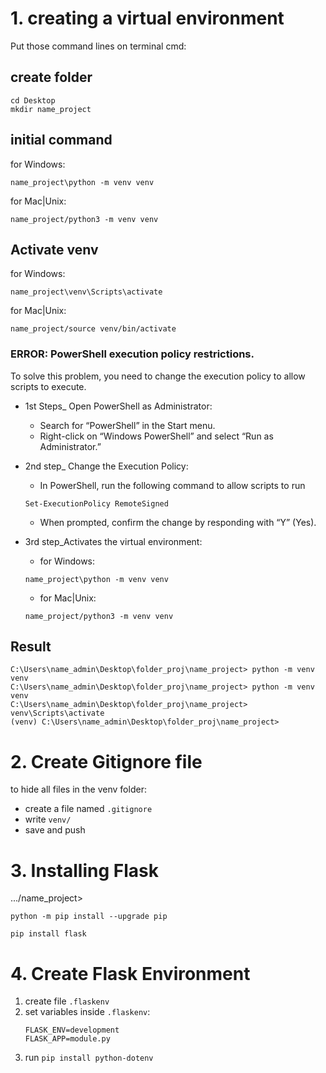 # 1. creating a virtual environment

Put those command lines on terminal cmd:

## create folder
```
cd Desktop
mkdir name_project
```

## initial command
for Windows: 
```
name_project\python -m venv venv
```
for Mac|Unix: 
```
name_project/python3 -m venv venv
```

## Activate venv

for Windows:
```
name_project\venv\Scripts\activate
```

for Mac|Unix:
```
name_project/source venv/bin/activate
```

### ERROR: PowerShell execution policy restrictions.

To solve this problem, you need to change the execution policy to allow scripts to execute.

- 1st Steps_ Open PowerShell as Administrator:
    - Search for “PowerShell” in the Start menu.
    - Right-click on “Windows PowerShell” and select “Run as Administrator.” <br>

- 2nd step_ Change the Execution Policy:
    - In PowerShell, run the following command to allow scripts to run
    ```
    Set-ExecutionPolicy RemoteSigned
    ```
    - When prompted, confirm the change by responding with “Y” (Yes).<br>

- 3rd step_Activates the virtual environment:
    - for Windows: 
    ```
    name_project\python -m venv venv
    ```
    - for Mac|Unix: 
    ```
    name_project/python3 -m venv venv
    ```

## Result
```
C:\Users\name_admin\Desktop\folder_proj\name_project> python -m venv venv
C:\Users\name_admin\Desktop\folder_proj\name_project> python -m venv venv
C:\Users\name_admin\Desktop\folder_proj\name_project> venv\Scripts\activate             
(venv) C:\Users\name_admin\Desktop\folder_proj\name_project> 
```

# 2. Create Gitignore file
to hide all files in the venv folder:
- create a file named `.gitignore`
- write `venv/`
- save and push

# 3. Installing Flask

.../name_project>
```
python -m pip install --upgrade pip

```

```
pip install flask

```
# 4. Create Flask Environment

1. create file `.flaskenv`
2. set variables inside `.flaskenv`:
    ```
    FLASK_ENV=development
    FLASK_APP=module.py
    ```
3. run `pip install python-dotenv`






